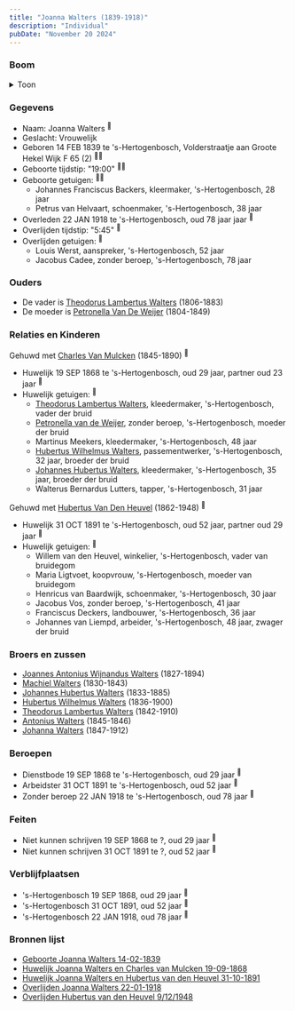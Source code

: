 ```yaml
---
title: "Joanna Walters (1839-1918)"
description: "Individual"
pubDate: "November 20 2024"
---
```


### Boom
<details><summary>Toon</summary>

![test](https://www.plantuml.com/plantuml/svg/dPHDRnen48Rl_XMZv90Jqdu1kmZH5BA8HYr1AasEoBixPRSO6zdUHYZYltS00r650ihD6izuddTUs_V6ScthfM1cKSaLrtm96SyNSwrgMGoKK1givjBG5ahBogf0o2kT2zolSRcoQrZYCaDjzY5ZKQEownMoTwVcWXi3Rmm0-aeNgATbbIya6jFjBdabUpq8sOQnEvZiMXcshxYPbgWAfMi3t_csYwNL2nVKnDm0D_3Dyxmu1hXDms5psASMRxyh5CK6kfsCP-jPfgmLsEc1tuQVwGJys6l1btTPPb4BCUEocELQ6PCfejgc9_0qc59w7CATQOoejPgZp9J9Io9rU1EqcWg4uF3C9JmWl63r1_M9BI6sOJyDq_03jY1opRpeAhOcZ9-UAJrAFc3hTbwnA2evtrRuhY9exT26X1OaS2kgUMdNnAzU2M_3t3WR3PV1d8PJm5LIWBPyhyKExHuLbvB_RmvbmD7YouFm8nYcVU8CpoYxE9SWWCUlOxBEZy_DvK0wABaMQ7QE_QX5la1vn2M0w-xIuw_nre3c9p13vqNYNUjUugvkApww5xRFkhUTjpChR3Edw1Gud3wgtLlQtre98wp_eZYDuRed5RU2J-XFu24TaAZeh4jdz8U-Unw9VzGV-PVqHpvpKau1Te-oe0_l7m00)
</details>

### Gegevens
- Naam: Joanna Walters <sup><a href="../s00140/" style="text-decoration:none" title="Geboorte Joanna Walters 14-02-1839">:link:</a></sup>
- Geslacht: Vrouwelijk
- Geboren 14 FEB 1839 te 's-Hertogenbosch, Volderstraatje aan Groote Hekel Wijk F 65 (2) <sup><a href="../s00140/" style="text-decoration:none" title="Geboorte Joanna Walters 14-02-1839">:link:</a><a href="../s00151/" style="text-decoration:none" title="Huwelijk Joanna Walters en Charles van Mulcken 19-09-1868">:link:</a></sup>
- Geboorte tijdstip: "19:00" <sup><a href="../s00140/" style="text-decoration:none" title="Geboorte Joanna Walters 14-02-1839">:link:</a><a href="../s00151/" style="text-decoration:none" title="Huwelijk Joanna Walters en Charles van Mulcken 19-09-1868">:link:</a></sup>
- Geboorte getuigen: <sup><a href="../s00140/" style="text-decoration:none" title="Geboorte Joanna Walters 14-02-1839">:link:</a><a href="../s00151/" style="text-decoration:none" title="Huwelijk Joanna Walters en Charles van Mulcken 19-09-1868">:link:</a></sup>
  - Johannes Franciscus Backers, kleermaker, \'s-Hertogenbosch, 28 jaar
  - Petrus van Helvaart, schoenmaker, \'s-Hertogenbosch, 38 jaar
- Overleden 22 JAN 1918 te 's-Hertogenbosch, oud 78 jaar jaar <sup><a href="../s00162/" style="text-decoration:none" title="Overlijden Joanna Walters 22-01-1918">:link:</a></sup>
- Overlijden tijdstip: "5:45" <sup><a href="../s00162/" style="text-decoration:none" title="Overlijden Joanna Walters 22-01-1918">:link:</a></sup>
- Overlijden getuigen: <sup><a href="../s00162/" style="text-decoration:none" title="Overlijden Joanna Walters 22-01-1918">:link:</a></sup>
  - Louis Werst, aanspreker, \'s-Hertogenbosch, 52 jaar
  - Jacobus Cadee, zonder beroep, \'s-Hertogenbosch, 78 jaar

### Ouders
- De vader is [Theodorus Lambertus Walters](../i00088/) (1806-1883)
- De moeder is [Petronella Van De Weijer](../i00089/) (1804-1849)

### Relaties en Kinderen

Gehuwd met [Charles Van Mulcken](../i00114/) (1845-1890) <sup><a href="../s00151/" style="text-decoration:none" title="Huwelijk Joanna Walters en Charles van Mulcken 19-09-1868">:link:</a></sup>
- Huwelijk 19 SEP 1868 te 's-Hertogenbosch, oud 29 jaar, partner oud 23 jaar <sup><a href="../s00151/" style="text-decoration:none" title="Huwelijk Joanna Walters en Charles van Mulcken 19-09-1868">:link:</a></sup>
- Huwelijk getuigen:  <sup><a href="../s00151/" style="text-decoration:none" title="Huwelijk Joanna Walters en Charles van Mulcken 19-09-1868">:link:</a></sup>
  - [Theodorus Lambertus Walters](../i00088/), kleedermaker, \'s-Hertogenbosch, vader der bruid
  - [Petronella van de Weijer](../i00089/), zonder beroep, \'s-Hertogenbosch, moeder der bruid
  - Martinus Meekers, kleedermaker, \'s-Hertogenbosch, 48 jaar
  - [Hubertus Wilhelmus Walters](../i00105/), passementwerker, \'s-Hertogenbosch, 32 jaar, broeder der bruid
  - [Johannes Hubertus Walters](../i00079/), kleedermaker, \'s-Hertogenbosch, 35 jaar, broeder der bruid
  - Walterus Bernardus Lutters, tapper, \'s-Hertogenbosch, 31 jaar

Gehuwd met [Hubertus Van Den Heuvel](../i00118/) (1862-1948) <sup><a href="../s00158/" style="text-decoration:none" title="Huwelijk Joanna Walters en Hubertus van den Heuvel 31-10-1891">:link:</a></sup>
- Huwelijk 31 OCT 1891 te 's-Hertogenbosch, oud 52 jaar, partner oud 29 jaar <sup><a href="../s00158/" style="text-decoration:none" title="Huwelijk Joanna Walters en Hubertus van den Heuvel 31-10-1891">:link:</a></sup>
- Huwelijk getuigen:  <sup><a href="../s00158/" style="text-decoration:none" title="Huwelijk Joanna Walters en Hubertus van den Heuvel 31-10-1891">:link:</a></sup>
  - Willem van den Heuvel, winkelier, \'s-Hertogenbosch, vader van bruidegom
  - Maria Ligtvoet, koopvrouw, \'s-Hertogenbosch, moeder van bruidegom
  - Henricus van Baardwijk, schoenmaker, \'s-Hertogenbosch, 30 jaar
  - Jacobus Vos, zonder beroep, \'s-Hertogenbosch, 41 jaar
  - Franciscus Deckers, landbouwer, \'s-Hertogenbosch, 36 jaar
  - Johannes van Liempd, arbeider, \'s-Hertogenbosch, 48 jaar, zwager der bruid

### Broers en zussen
- [Joannes Antonius Wijnandus Walters](../i00103/) (1827-1894)
- [Machiel Walters](../i00104/) (1830-1843)
- [Johannes Hubertus Walters](../i00079/) (1833-1885)
- [Hubertus Wilhelmus Walters](../i00105/) (1836-1900)
- [Theodorus Lambertus Walters](../i00107/) (1842-1910)
- [Antonius Walters](../i00108/) (1845-1846)
- [Johanna Walters](../i00109/) (1847-1912)

### Beroepen
- Dienstbode 19 SEP 1868 te 's-Hertogenbosch, oud 29 jaar <sup><a href="../s00151/" style="text-decoration:none" title="Huwelijk Joanna Walters en Charles van Mulcken 19-09-1868">:link:</a></sup>
- Arbeidster 31 OCT 1891 te 's-Hertogenbosch, oud 52 jaar <sup><a href="../s00158/" style="text-decoration:none" title="Huwelijk Joanna Walters en Hubertus van den Heuvel 31-10-1891">:link:</a></sup>
- Zonder beroep 22 JAN 1918 te 's-Hertogenbosch, oud 78 jaar <sup><a href="../s00162/" style="text-decoration:none" title="Overlijden Joanna Walters 22-01-1918">:link:</a></sup>

### Feiten
- Niet kunnen schrijven 19 SEP 1868 te ?, oud 29 jaar <sup><a href="../s00151/" style="text-decoration:none" title="Huwelijk Joanna Walters en Charles van Mulcken 19-09-1868">:link:</a></sup>
- Niet kunnen schrijven 31 OCT 1891 te ?, oud 52 jaar <sup><a href="../s00158/" style="text-decoration:none" title="Huwelijk Joanna Walters en Hubertus van den Heuvel 31-10-1891">:link:</a></sup>

### Verblijfplaatsen
- 's-Hertogenbosch  19 SEP 1868, oud 29 jaar  <sup><a href="../s00151/" style="text-decoration:none" title="Huwelijk Joanna Walters en Charles van Mulcken 19-09-1868">:link:</a></sup>
- 's-Hertogenbosch  31 OCT 1891, oud 52 jaar  <sup><a href="../s00158/" style="text-decoration:none" title="Huwelijk Joanna Walters en Hubertus van den Heuvel 31-10-1891">:link:</a></sup>
- 's-Hertogenbosch  22 JAN 1918, oud 78 jaar  <sup><a href="../s00162/" style="text-decoration:none" title="Overlijden Joanna Walters 22-01-1918">:link:</a></sup>

### Bronnen lijst
- [Geboorte Joanna Walters 14-02-1839](../s00140/)
- [Huwelijk Joanna Walters en Charles van Mulcken 19-09-1868](../s00151/)
- [Huwelijk Joanna Walters en Hubertus van den Heuvel 31-10-1891](../s00158/)
- [Overlijden Joanna Walters 22-01-1918](../s00162/)
- [Overlijden Hubertus van den Heuvel 9/12/1948](../s00222/)